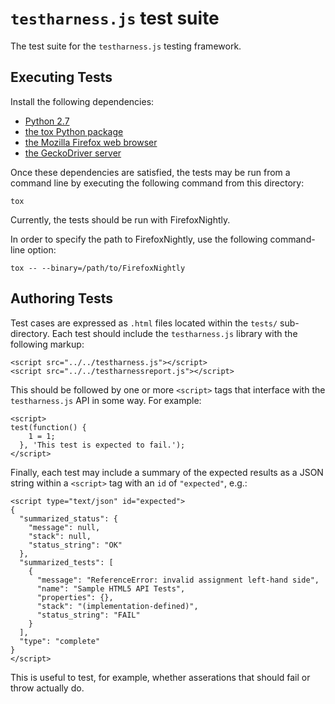 # `testharness.js` test suite

The test suite for the `testharness.js` testing framework.

## Executing Tests

Install the following dependencies:

- [Python 2.7](https://www.python.org/)
- [the tox Python package](https://tox.readthedocs.io/en/latest/)
- [the Mozilla Firefox web browser](https://mozilla.org/firefox)
- [the GeckoDriver server](https://github.com/mozilla/geckodriver)

Once these dependencies are satisfied, the tests may be run from a command line
by executing the following command from this directory:

    tox

Currently, the tests should be run with FirefoxNightly.

In order to specify the path to FirefoxNightly, use the following command-line option:

    tox -- --binary=/path/to/FirefoxNightly

## Authoring Tests

Test cases are expressed as `.html` files located within the `tests/`
sub-directory. Each test should include the `testharness.js` library with the
following markup:

    <script src="../../testharness.js"></script>
    <script src="../../testharnessreport.js"></script>

This should be followed by one or more `<script>` tags that interface with the
`testharness.js` API in some way. For example:

    <script>
    test(function() {
        1 = 1;
      }, 'This test is expected to fail.');
    </script>

Finally, each test may include a summary of the expected results as a JSON
string within a `<script>` tag with an `id` of `"expected"`, e.g.:

    <script type="text/json" id="expected">
    {
      "summarized_status": {
        "message": null,
        "stack": null,
        "status_string": "OK"
      },
      "summarized_tests": [
        {
          "message": "ReferenceError: invalid assignment left-hand side",
          "name": "Sample HTML5 API Tests",
          "properties": {},
          "stack": "(implementation-defined)",
          "status_string": "FAIL"
        }
      ],
      "type": "complete"
    }
    </script>

This is useful to test, for example, whether asserations that should fail or
throw actually do.